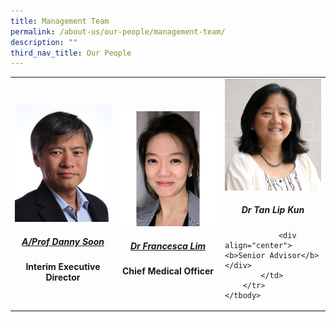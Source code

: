 ```yaml
---
title: Management Team
permalink: /about-us/our-people/management-team/
description: ""
third_nav_title: Our People
---
```

<table>
	<tbody>
		<tr>
			<td width="33%">
					<img src="/images/Biography/Management%20Team/a'prof%20danny%20soon.jpg">
					<a href="/biography/board-of-oversight-committee/professor-chee-yam-cheng/" target="_blank">
				<div align="center"><h5>A/Prof Danny Soon</h5></div>
				</a>
				<div align="center"><b>Interim Executive Director</b></div>
			</td>
			<td width="33%">
					<img src="/images/Biography/Management%20Team/dr%20francesca%20lim.jpg">
					<a href="/biography/board-of-oversight-committee/professor-chee-yam-cheng/" target="_blank">
				<div align="center"><h5>Dr Francesca Lim</h5></div>
				</a>
				<div align="center"><b>Chief Medical Officer</b></div>
			</td>
			<td width="33%">
					<img src="/images/Biography/Management%20Team/dr%20tan%20lip%20kun.jpg">
				<div align="center"><h5>Dr Tan Lip Kun</h5></div>
				
				<div align="center"><b>Senior Advisor</b></div>
			</td>
		</tr>
	</tbody>
</table>
